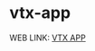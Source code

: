 # vtx-app
WEB LINK: <a href="https://kevinbordon2799.github.io/vtx-app/" target="_blank">VTX APP</a>
